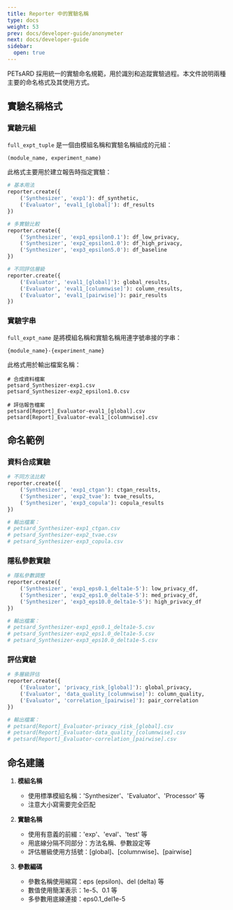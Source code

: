 ```yaml
---
title: Reporter 中的實驗名稱
type: docs
weight: 53
prev: docs/developer-guide/anonymeter
next: docs/developer-guide
sidebar:
  open: true
---
```


PETsARD 採用統一的實驗命名規範，用於識別和追蹤實驗過程。本文件說明兩種主要的命名格式及其使用方式。

## 實驗名稱格式

### 實驗元組

`full_expt_tuple` 是一個由模組名稱和實驗名稱組成的元組：
```python
(module_name, experiment_name)
```

此格式主要用於建立報告時指定實驗：
```python
# 基本用法
reporter.create({
    ('Synthesizer', 'exp1'): df_synthetic,
    ('Evaluator', 'eval1_[global]'): df_results
})

# 多實驗比較
reporter.create({
    ('Synthesizer', 'exp1_epsilon0.1'): df_low_privacy,
    ('Synthesizer', 'exp2_epsilon1.0'): df_high_privacy,
    ('Synthesizer', 'exp3_epsilon5.0'): df_baseline
})

# 不同評估層級
reporter.create({
    ('Evaluator', 'eval1_[global]'): global_results,
    ('Evaluator', 'eval1_[columnwise]'): column_results,
    ('Evaluator', 'eval1_[pairwise]'): pair_results
})
```

### 實驗字串

`full_expt_name` 是將模組名稱和實驗名稱用連字號串接的字串：
```
{module_name}-{experiment_name}
```

此格式用於輸出檔案名稱：
```
# 合成資料檔案
petsard_Synthesizer-exp1.csv
petsard_Synthesizer-exp2_epsilon1.0.csv

# 評估報告檔案
petsard[Report]_Evaluator-eval1_[global].csv
petsard[Report]_Evaluator-eval1_[columnwise].csv
```

## 命名範例

### 資料合成實驗

```python
# 不同方法比較
reporter.create({
    ('Synthesizer', 'exp1_ctgan'): ctgan_results,
    ('Synthesizer', 'exp2_tvae'): tvae_results,
    ('Synthesizer', 'exp3_copula'): copula_results
})

# 輸出檔案：
# petsard_Synthesizer-exp1_ctgan.csv
# petsard_Synthesizer-exp2_tvae.csv
# petsard_Synthesizer-exp3_copula.csv
```

### 隱私參數實驗

```python
# 隱私參數調整
reporter.create({
    ('Synthesizer', 'exp1_eps0.1_delta1e-5'): low_privacy_df,
    ('Synthesizer', 'exp2_eps1.0_delta1e-5'): med_privacy_df,
    ('Synthesizer', 'exp3_eps10.0_delta1e-5'): high_privacy_df
})

# 輸出檔案：
# petsard_Synthesizer-exp1_eps0.1_delta1e-5.csv
# petsard_Synthesizer-exp2_eps1.0_delta1e-5.csv
# petsard_Synthesizer-exp3_eps10.0_delta1e-5.csv
```

### 評估實驗

```python
# 多層級評估
reporter.create({
    ('Evaluator', 'privacy_risk_[global]'): global_privacy,
    ('Evaluator', 'data_quality_[columnwise]'): column_quality,
    ('Evaluator', 'correlation_[pairwise]'): pair_correlation
})

# 輸出檔案：
# petsard[Report]_Evaluator-privacy_risk_[global].csv
# petsard[Report]_Evaluator-data_quality_[columnwise].csv
# petsard[Report]_Evaluator-correlation_[pairwise].csv
```

## 命名建議

1. **模組名稱**
   - 使用標準模組名稱：'Synthesizer'、'Evaluator'、'Processor' 等
   - 注意大小寫需要完全匹配

2. **實驗名稱**
   - 使用有意義的前綴：'exp'、'eval'、'test' 等
   - 用底線分隔不同部分：方法名稱、參數設定等
   - 評估層級使用方括號：[global]、[columnwise]、[pairwise]

3. **參數編碼**
   - 參數名稱使用縮寫：eps (epsilon)、del (delta) 等
   - 數值使用簡潔表示：1e-5、0.1 等
   - 多參數用底線連接：eps0.1_del1e-5